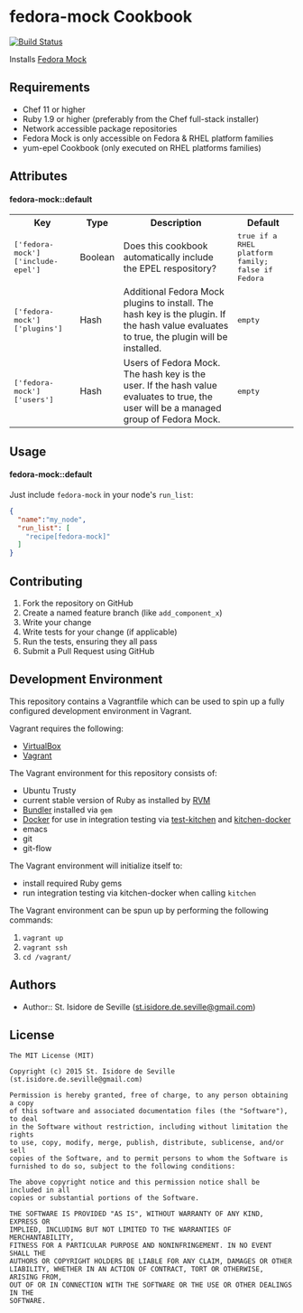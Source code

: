 fedora-mock Cookbook
====================
[![Build Status](https://travis-ci.org/st-isidore-de-seville/cookbook-fedora-mock.svg?branch=master)](https://travis-ci.org/st-isidore-de-seville/cookbook-fedora-mock)

Installs [Fedora Mock](https://fedoraproject.org/wiki/Mock?rd=Subprojects/Mock)

Requirements
------------
- Chef 11 or higher
- Ruby 1.9 or higher (preferably from the Chef full-stack installer)
- Network accessible package repositories
- Fedora Mock is only accessible on Fedora & RHEL platform families
- yum-epel Cookbook (only executed on RHEL platforms families)

Attributes
----------
#### fedora-mock::default
<table>
  <tr>
    <th>Key</th>
    <th>Type</th>
    <th>Description</th>
    <th>Default</th>
  </tr>
  <tr>
    <td><tt>['fedora-mock']['include-epel']</tt></td>
    <td>Boolean</td>
    <td>
      Does this cookbook automatically include the EPEL respository?
    </td>
    <td><tt>true if a RHEL platform family; false if Fedora</tt></td>
  </tr>
  <tr>
    <td><tt>['fedora-mock']['plugins']</tt></td>
    <td>Hash</td>
    <td>
      Additional Fedora Mock plugins to install.  The hash key is the plugin.
      If the hash value evaluates to true, the plugin will be installed.
    </td>
    <td><tt>empty</tt></td>
  </tr>
  <tr>
    <td><tt>['fedora-mock']['users']</tt></td>
    <td>Hash</td>
    <td>
      Users of Fedora Mock.  The hash key is the user.  If the hash value
      evaluates to true, the user will be a managed group of Fedora Mock.
    </td>
    <td><tt>empty</tt></td>
  </tr>
</table>

Usage
-----
#### fedora-mock::default
Just include `fedora-mock` in your node's `run_list`:

```json
{
  "name":"my_node",
  "run_list": [
    "recipe[fedora-mock]"
  ]
}
```

Contributing
------------
1. Fork the repository on GitHub
2. Create a named feature branch (like `add_component_x`)
3. Write your change
4. Write tests for your change (if applicable)
5. Run the tests, ensuring they all pass
6. Submit a Pull Request using GitHub

Development Environment
-------------------

This repository contains a Vagrantfile which can be used to spin up a
fully configured development environment in Vagrant.  

Vagrant requires the following:
* [VirtualBox](https://www.virtualbox.org/)
* [Vagrant](https://www.vagrantup.com/)

The Vagrant environment for this repository consists of:
* Ubuntu Trusty
* current stable version of Ruby as installed by [RVM](https://rvm.io/)
* [Bundler](http://bundler.io/) installed via `gem`
* [Docker](https://www.docker.com/) for use in integration testing via
  [test-kitchen](http://kitchen.ci/) and
  [kitchen-docker](https://github.com/portertech/kitchen-docker)
* emacs
* git
* git-flow

The Vagrant environment will initialize itself to:
* install required Ruby gems
* run integration testing via kitchen-docker when calling `kitchen`

The Vagrant environment can be spun up by performing the following commands:

1. `vagrant up`
2. `vagrant ssh`
3. `cd /vagrant/`

Authors
-------------------
- Author:: St. Isidore de Seville (<st.isidore.de.seville@gmail.com>)

License
-------------------

```text
The MIT License (MIT)

Copyright (c) 2015 St. Isidore de Seville (st.isidore.de.seville@gmail.com)

Permission is hereby granted, free of charge, to any person obtaining a copy
of this software and associated documentation files (the "Software"), to deal
in the Software without restriction, including without limitation the rights
to use, copy, modify, merge, publish, distribute, sublicense, and/or sell
copies of the Software, and to permit persons to whom the Software is
furnished to do so, subject to the following conditions:

The above copyright notice and this permission notice shall be included in all
copies or substantial portions of the Software.

THE SOFTWARE IS PROVIDED "AS IS", WITHOUT WARRANTY OF ANY KIND, EXPRESS OR
IMPLIED, INCLUDING BUT NOT LIMITED TO THE WARRANTIES OF MERCHANTABILITY,
FITNESS FOR A PARTICULAR PURPOSE AND NONINFRINGEMENT. IN NO EVENT SHALL THE
AUTHORS OR COPYRIGHT HOLDERS BE LIABLE FOR ANY CLAIM, DAMAGES OR OTHER
LIABILITY, WHETHER IN AN ACTION OF CONTRACT, TORT OR OTHERWISE, ARISING FROM,
OUT OF OR IN CONNECTION WITH THE SOFTWARE OR THE USE OR OTHER DEALINGS IN THE
SOFTWARE.
